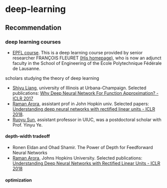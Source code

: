 # deep-learning
## Recommendation
### deep learning courses
+ [EPFL course](https://documents.epfl.ch/users/f/fl/fleuret/www/dlc/#information). This is a deep learning course provided by senior researcher FRANÇOIS FLEURET [(His homepage)](https://www.idiap.ch/~fleuret/), who is now an adjunct faculty in the School of Engineering of the École Polytechnique Fédérale de Lausanne.

scholars studying the theory of deep learning
+ [Shiyu Liang](https://www.shiyu-liang.com/), university of Illinois at Urbana-Champaign. Selected publications: [Why Deep Neural Network For Function Approximation? - ICLR 2017](https://arxiv.org/abs/1610.04161)
+ [Raman Arora](http://www.cs.jhu.edu/~raman/Home.html), assistant prof in John Hopkin univ. Selected papers: [Understanding deep neural networks with rectified linear units - ICLR 2018](https://arxiv.org/abs/1611.01491).
+ [Ruoyu Sun](https://sites.google.com/site/ruoyusun88/home), assistant professor in UIUC, was a postdoctoral scholar with Prof. Yinyu Ye.
#### depth-width tradeoff
+ Ronen Eldan and Ohad Shamir. The Power of Depth for Feedforward Neural Networks
+ [Raman Arora](http://www.cs.jhu.edu/~raman/Home.html), Johns Hopkins University. Selected publications: [Understanding Deep Neural Networks with Rectified Linear Units - ICLR 2018](https://arxiv.org/pdf/1611.01491.pdf)
#### optimization
